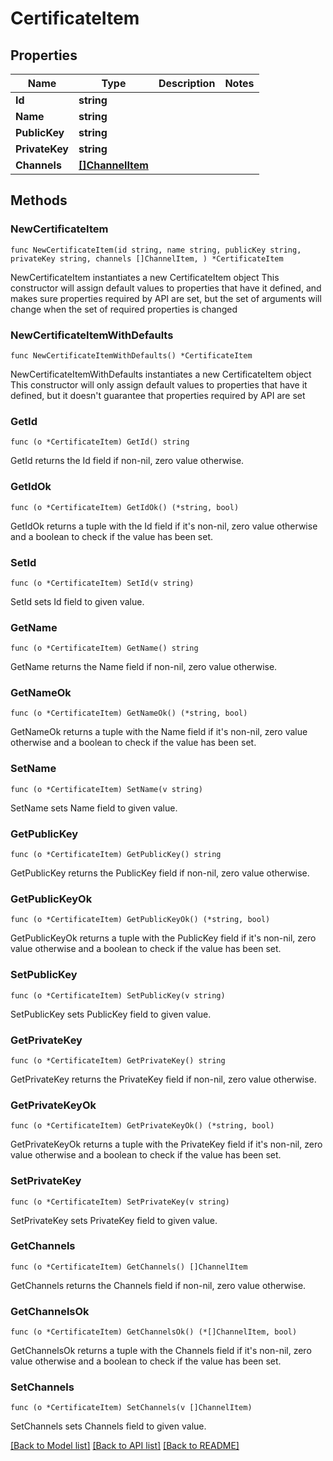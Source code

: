# CertificateItem

## Properties

Name | Type | Description | Notes
------------ | ------------- | ------------- | -------------
**Id** | **string** |  | 
**Name** | **string** |  | 
**PublicKey** | **string** |  | 
**PrivateKey** | **string** |  | 
**Channels** | [**[]ChannelItem**](ChannelItem.md) |  | 

## Methods

### NewCertificateItem

`func NewCertificateItem(id string, name string, publicKey string, privateKey string, channels []ChannelItem, ) *CertificateItem`

NewCertificateItem instantiates a new CertificateItem object
This constructor will assign default values to properties that have it defined,
and makes sure properties required by API are set, but the set of arguments
will change when the set of required properties is changed

### NewCertificateItemWithDefaults

`func NewCertificateItemWithDefaults() *CertificateItem`

NewCertificateItemWithDefaults instantiates a new CertificateItem object
This constructor will only assign default values to properties that have it defined,
but it doesn't guarantee that properties required by API are set

### GetId

`func (o *CertificateItem) GetId() string`

GetId returns the Id field if non-nil, zero value otherwise.

### GetIdOk

`func (o *CertificateItem) GetIdOk() (*string, bool)`

GetIdOk returns a tuple with the Id field if it's non-nil, zero value otherwise
and a boolean to check if the value has been set.

### SetId

`func (o *CertificateItem) SetId(v string)`

SetId sets Id field to given value.


### GetName

`func (o *CertificateItem) GetName() string`

GetName returns the Name field if non-nil, zero value otherwise.

### GetNameOk

`func (o *CertificateItem) GetNameOk() (*string, bool)`

GetNameOk returns a tuple with the Name field if it's non-nil, zero value otherwise
and a boolean to check if the value has been set.

### SetName

`func (o *CertificateItem) SetName(v string)`

SetName sets Name field to given value.


### GetPublicKey

`func (o *CertificateItem) GetPublicKey() string`

GetPublicKey returns the PublicKey field if non-nil, zero value otherwise.

### GetPublicKeyOk

`func (o *CertificateItem) GetPublicKeyOk() (*string, bool)`

GetPublicKeyOk returns a tuple with the PublicKey field if it's non-nil, zero value otherwise
and a boolean to check if the value has been set.

### SetPublicKey

`func (o *CertificateItem) SetPublicKey(v string)`

SetPublicKey sets PublicKey field to given value.


### GetPrivateKey

`func (o *CertificateItem) GetPrivateKey() string`

GetPrivateKey returns the PrivateKey field if non-nil, zero value otherwise.

### GetPrivateKeyOk

`func (o *CertificateItem) GetPrivateKeyOk() (*string, bool)`

GetPrivateKeyOk returns a tuple with the PrivateKey field if it's non-nil, zero value otherwise
and a boolean to check if the value has been set.

### SetPrivateKey

`func (o *CertificateItem) SetPrivateKey(v string)`

SetPrivateKey sets PrivateKey field to given value.


### GetChannels

`func (o *CertificateItem) GetChannels() []ChannelItem`

GetChannels returns the Channels field if non-nil, zero value otherwise.

### GetChannelsOk

`func (o *CertificateItem) GetChannelsOk() (*[]ChannelItem, bool)`

GetChannelsOk returns a tuple with the Channels field if it's non-nil, zero value otherwise
and a boolean to check if the value has been set.

### SetChannels

`func (o *CertificateItem) SetChannels(v []ChannelItem)`

SetChannels sets Channels field to given value.



[[Back to Model list]](../README.md#documentation-for-models) [[Back to API list]](../README.md#documentation-for-api-endpoints) [[Back to README]](../README.md)



